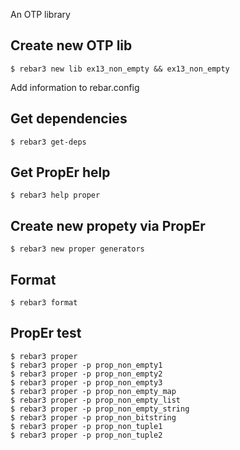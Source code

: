 An OTP library


Create new OTP lib
-----
    $ rebar3 new lib ex13_non_empty && ex13_non_empty

Add information to rebar.config


Get dependencies
-----
    $ rebar3 get-deps


Get PropEr help
-----
    $ rebar3 help proper


Create new propety via PropEr
-----
    $ rebar3 new proper generators


Format
-----
    $ rebar3 format


PropEr test
-----
    $ rebar3 proper
	$ rebar3 proper -p prop_non_empty1
	$ rebar3 proper -p prop_non_empty2
	$ rebar3 proper -p prop_non_empty3
	$ rebar3 proper -p prop_non_empty_map
	$ rebar3 proper -p prop_non_empty_list
	$ rebar3 proper -p prop_non_empty_string
	$ rebar3 proper -p prop_non_bitstring
	$ rebar3 proper -p prop_non_tuple1
	$ rebar3 proper -p prop_non_tuple2
	
